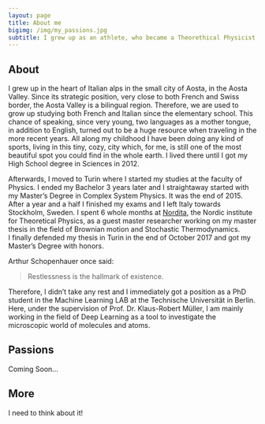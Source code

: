 ```yaml
---
layout: page
title: About me
bigimg: /img/my_passions.jpg
subtitle: I grew up as an athlete, who became a Theorethical Physicist and now works as a Computer Scientist while dreaming to become a Chef...
---
```


## About  

I grew up in the heart of Italian alps in the small city of Aosta, in the Aosta Valley. Since its strategic position, very close to both French and Swiss border, the Aosta Valley is a bilingual region. Therefore, we are used to grow up studying both French and Italian since the elementary school. This chance of speaking, since very young, two languages as a mother tongue, in addition to English, turned out to be a huge resource when traveling in the more recent years. All along my childhood I have been doing any kind of sports, living in this tiny, cozy, city which, for me, is still one of the most beautiful spot you could find in the whole earth. I lived there until I got my High School degree in Sciences in 2012.   

Afterwards, I moved to Turin where I started my studies at the faculty of Physics. I ended my Bachelor 3 years later and I straightaway started with my Master’s Degree in Complex System Physics. It was the end of 2015. After a year and a half I finished my exams and I left Italy towards Stockholm, Sweden. I spent 6 whole months at [Nordita](https://www.nordita.org), the Nordic institute for Theoretical Physics, as a guest master researcher working on my master thesis in the field of Brownian motion and Stochastic Thermodynamics.   
I finally defended my thesis in Turin in the end of October 2017 and got my Master’s Degree with honors.  

Arthur Schopenhauer once said:  

> Restlessness is the hallmark of existence.  

Therefore, I didn’t take any rest and I immediately got a position as a PhD student in the Machine Learning LAB at the Technische Universität in Berlin. Here, under the supervision of Prof. Dr. Klaus-Robert Müller, I am mainly working in the field of Deep Learning as a tool to investigate the microscopic world of molecules and atoms.  

## Passions
Coming Soon...

## More
I need to think about it!
